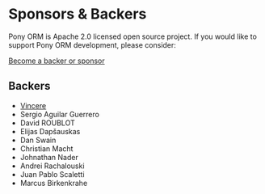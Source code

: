 # Sponsors & Backers

Pony ORM is Apache 2.0 licensed open source project. If you would like to support Pony ORM development, please consider:

[Become a backer or sponsor](https://ponyorm.org/donation.html)

## Backers

- [Vincere](https://vince.re)
- Sergio Aguilar Guerrero
- David ROUBLOT
- Elijas Dapšauskas
- Dan Swain
- Christian Macht
- Johnathan Nader
- Andrei Rachalouski
- Juan Pablo Scaletti
- Marcus Birkenkrahe
